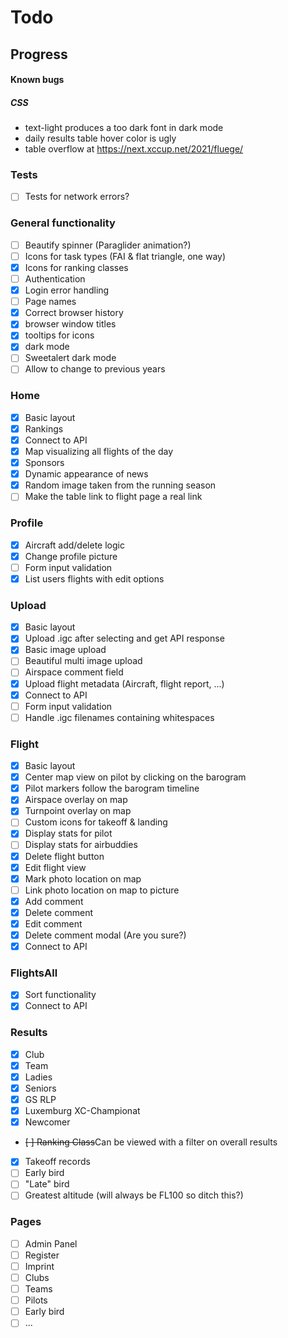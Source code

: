# Todo

## Progress

#### Known bugs

##### CSS

- text-light produces a too dark font in dark mode
- daily results table hover color is ugly
- table overflow at https://next.xccup.net/2021/fluege/

### Tests

- [ ] Tests for network errors?

### General functionality

- [ ] Beautify spinner (Paraglider animation?)
- [ ] Icons for task types (FAI & flat triangle, one way)
- [x] Icons for ranking classes
- [ ] Authentication
- [x] Login error handling
- [ ] Page names
- [x] Correct browser history
- [x] browser window titles
- [x] tooltips for icons
- [x] dark mode
- [ ] Sweetalert dark mode
- [ ] Allow to change to previous years

### Home

- [x] Basic layout
- [x] Rankings
- [x] Connect to API
- [x] Map visualizing all flights of the day
- [x] Sponsors
- [x] Dynamic appearance of news
- [x] Random image taken from the running season
- [ ] Make the table link to flight page a real link

### Profile

- [x] Aircraft add/delete logic
- [x] Change profile picture
- [ ] Form input validation
- [x] List users flights with edit options

### Upload

- [x] Basic layout
- [x] Upload .igc after selecting and get API response
- [x] Basic image upload
- [ ] Beautiful multi image upload
- [ ] Airspace comment field
- [x] Upload flight metadata (Aircraft, flight report, ...)
- [x] Connect to API
- [ ] Form input validation
- [ ] Handle .igc filenames containing whitespaces

### Flight

- [x] Basic layout
- [x] Center map view on pilot by clicking on the barogram
- [x] Pilot markers follow the barogram timeline
- [x] Airspace overlay on map
- [x] Turnpoint overlay on map
- [ ] Custom icons for takeoff & landing
- [x] Display stats for pilot
- [ ] Display stats for airbuddies
- [x] Delete flight button
- [x] Edit flight view
- [x] Mark photo location on map
- [ ] Link photo location on map to picture
- [x] Add comment
- [x] Delete comment
- [x] Edit comment
- [x] Delete comment modal (Are you sure?)
- [x] Connect to API

### FlightsAll

- [x] Sort functionality
- [x] Connect to API

### Results

- [x] Club
- [x] Team
- [x] Ladies
- [x] Seniors
- [x] GS RLP
- [x] Luxemburg XC-Championat
- [x] Newcomer
- ~~[ ] Ranking Class~~Can be viewed with a filter on overall results
- [x] Takeoff records
- [ ] Early bird
- [ ] "Late" bird
- [ ] Greatest altitude (will always be FL100 so ditch this?)

### Pages

- [ ] Admin Panel
- [ ] Register
- [ ] Imprint
- [ ] Clubs
- [ ] Teams
- [ ] Pilots
- [ ] Early bird
- [ ] ...
